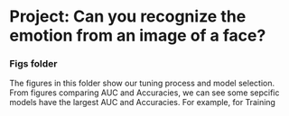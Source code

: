 # Project: Can you recognize the emotion from an image of a face?


### Figs folder

The figures in this folder show our tuning process and model selection. From figures comparing AUC and Accuracies, we can see some sepcific models have the largest AUC and Accuracies. For example, for Training
